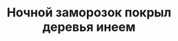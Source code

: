 ---
title: Ночной заморозок покрыл деревья инеем
location: Рядом с рекой Средняя Ларба и посёлком Ларба. Тындинский район, Амурская область, Россия
thumb_width: 301
taxonomy:
    tag:
        - main_gallery
---